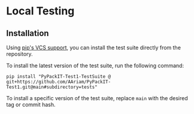 # Local Testing


## Installation

Using [pip's VCS support](https://pip.pypa.io/en/stable/topics/vcs-support/),
you can install the test suite directly from the repository. 

To install the latest version of the test suite, run the following command:
```shell
pip install "PyPackIT-Test1-TestSuite @ git+https://github.com/AAriam/PyPackIT-Test1.git@main#subdirectory=tests"
```

To install a specific version of the test suite, replace `main` with the desired tag or commit hash.